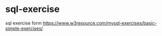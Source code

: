 # sql-exercise
sql exercise form https://www.w3resource.com/mysql-exercises/basic-simple-exercises/
